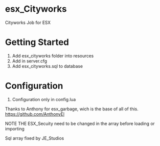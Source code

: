# esx_Cityworks

Cityworks Job for ESX

# Getting Started

1. Add esx_cityworks folder into resources
2. Add in server.cfg
3. Add esx_cityworks.sql to database

# Configuration

1. Configuration only in config.lua

Thanks to Anthony for esx_garbage, wich is the base of all of this.
https://github.com/AnthonyEl


NOTE THE ESX_Secuity need to be changed in the array before loading or importing

Sql array fixed by JE_Studios
